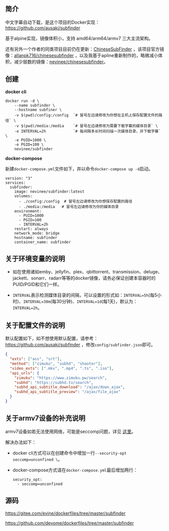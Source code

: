 ## 简介

中文字幕自动下载，是这个项目的Docker实现：https://github.com/ausaki/subfinder 

基于alpine实现，镜像体积小，支持 amd64/arm64/armv7 三大主流架构。

还有另外一个作者的同类项目目前仍在更新：[ChineseSubFinder](https://github.com/allanpk716/ChineseSubFinder) ，该项目官方镜像：[allanpk716/chinesesubfinder](https://hub.docker.com/r/allanpk716/chinesesubfinder) ，以及我基于apline重新制作的，略微减小体积，减少层数的镜像：[nevinee/chinesesubfinder](https://hub.docker.com/r/nevinee/chinesesubfinder)。

## 创建

**docker cli**

```
docker run -d \
    --name subfinder \
    --hostname subfiner \
    -v $(pwd)/config:/config  `# 冒号左边请修改为你想在主机上保存配置文件的路径` \
    -v $(pwd)/media:/media    `# 冒号左边请修改为需要下载字幕的媒体目录` \
    -e INTERVAL=2h            `# 每间隔多长时间扫描一次媒体目录，并下载字幕` \
    -e PUID=1000 \
    -e PGID=100 \
    nevinee/subfinder
```

**docker-compose**

新建`docker-compose.yml`文件如下，并以命令`docker-compose up -d`启动。

```
version: "3"
services:
  subfinder:
    image: nevinee/subfinder:latest
    volumes:
      - ./config:/config  # 冒号左边请修改为你想保存配置的路径
      - ./media:/media   # 冒号左边请修改为你的媒体目录
    environment:
      - PUID=1000
      - PGID=100
      - INTERVAL=2h
    restart: always
    network_mode: bridge
    hostname: subfinder
    container_name: subfinder
```

## 关于环境变量的说明

- 如在使用诸如emby、jellyfin、plex、qbittorrent、transmission、deluge、jackett、sonarr、radarr等等的docker镜像，请务必保证创建本容器时的PUID/PGID和它们一样。

- `INTERVAL`表示检测媒体目录的间隔，可以设置的形式如：`INTERVAL=5h`(每5小时)、`INTERVAL=30m`(每30分钟)、`INTERVAL=1d`(每1天)，默认为：`INTERVAL=2h`。

## 关于配置文件的说明

默认配置如下，如不想使用默认配置，请参考：https://github.com/ausaki/subfinder ，修改`config/subfinder.json`即可。

```json
{
  "exts": ["ass", "srt"],
  "method": ["zimuku", "subhd", "shooter"],
  "video_exts": [".mkv", ".mp4", ".ts", ".iso"],
  "api_urls": {
    "zimuku": "https://www.zimuku.pw/search",
    "subhd": "https://subhd.tv/search",
    "subhd_api_subtitle_download": "/ajax/down_ajax",
    "subhd_api_subtitle_preview": "/ajax/file_ajax"
  }
}
```

## 关于armv7设备的补充说明

armv7设备如若无法使用网络，可能是seccomp问题，详见 [这里](https://wiki.alpinelinux.org/wiki/Release_Notes_for_Alpine_3.13.0#time64_requirements)。

解决办法如下：

- docker cli方式可以在创建命令中增加一行`--security-opt seccomp=unconfined \`。

- docker-compose方式请在`docker-compose.yml`最后增加两行：

    ```
    security_opt:
      - seccomp=unconfined
    ```

## 源码

https://gitee.com/evine/dockerfiles/tree/master/subfinder

https://github.com/devome/dockerfiles/tree/master/subfinder
